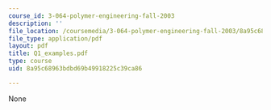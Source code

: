 ```yaml
---
course_id: 3-064-polymer-engineering-fall-2003
description: ''
file_location: /coursemedia/3-064-polymer-engineering-fall-2003/8a95c68963bdbd69b49918225c39ca86_Q1_examples.pdf
file_type: application/pdf
layout: pdf
title: Q1_examples.pdf
type: course
uid: 8a95c68963bdbd69b49918225c39ca86

---
```

None